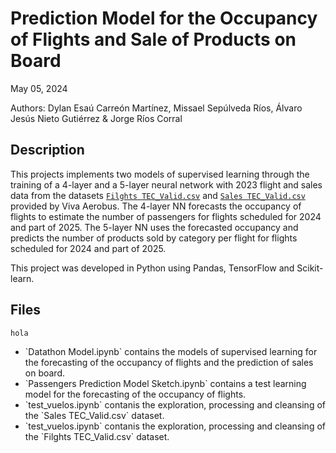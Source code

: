 # Prediction Model for the Occupancy of Flights and Sale of Products on Board

May 05, 2024

Authors: Dylan Esaú Carreón Martínez, Missael Sepúlveda Ríos, Álvaro Jesús Nieto Gutiérrez & Jorge Ríos Corral

## Description

This projects implements two models of supervised learning through the training of a 4-layer and a 5-layer neural network with 2023 flight and sales data from the datasets [`Filghts TEC_Valid.csv`](https://drive.google.com/file/d/1h4GvP8it_wwJsvtJekbBTY8qKGGOUV_s/view) and [`Sales TEC_Valid.csv`](https://drive.google.com/file/d/1Kf0UIkgDdlrkdKBU1IAUpJrYx-0KdK78/view) provided by Viva Aerobus. The 4-layer NN forecasts the occupancy of flights to estimate the number of passengers for flights scheduled for 2024 and part of 2025. The 5-layer NN uses the forecasted occupancy and predicts the number of products sold by category per flight for flights scheduled for 2024 and part of 2025.

This project was developed in Python using Pandas, TensorFlow and Scikit-learn.

## Files

`hola`

<ul>
  <li> `Datathon Model.ipynb` contains the models of supervised learning for the forecasting of the occupancy of flights and the prediction of sales on board. </li>
  <li> `Passengers Prediction Model Sketch.ipynb` contains a test learning model for the forecasting of the occupancy of flights. </li>
  <li> `test_vuelos.ipynb` contanis the exploration, processing and cleansing of the `Sales TEC_Valid.csv` dataset. </li>
  <li> `test_vuelos.ipynb` contanis the exploration, processing and cleansing of the `Filghts TEC_Valid.csv` dataset. </li>
</ul>
